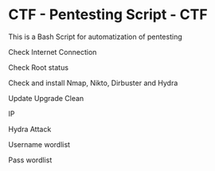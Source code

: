 # CTF - Pentesting Script - CTF #

This is a Bash Script for automatization of pentesting

Check Internet Connection

Check Root status

Check and install
Nmap, Nikto, Dirbuster and Hydra

Update Upgrade Clean

IP

Hydra Attack

Username wordlist

Pass wordlist



